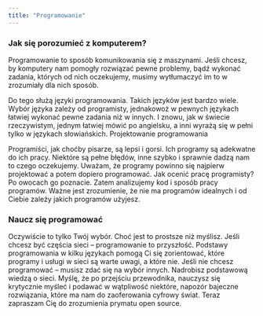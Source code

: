 ```yaml
---
title: "Programowanie"
---
```

### Jak się porozumieć z komputerem?

Programowanie to sposób komunikowania się z maszynami. Jeśli chcesz, by komputery nam pomogły rozwiązać pewne problemy, bądź wykonać zadania, których od nich oczekujemy, musimy wytłumaczyć im to w zrozumiały dla nich sposób.

Do tego służą języki programowania. Takich języków jest bardzo wiele. Wybór języka zależy od programisty, jednakowoż w pewnych językach łatwiej wykonać pewne zadania niż w innych. I znowu, jak w świecie rzeczywistym, jednym łatwiej mówić po angielsku, a inni wyrażą się w pełni tylko w językach słowiańskich.
Projektowanie programowania

Programiści, jak choćby pisarze, są lepsi i gorsi. Ich programy są adekwatne do ich pracy. Niektóre są pełne błędów, inne szybko i sprawnie dadzą nam to czego oczekujemy. Uważam, że programy powinno się najpierw projektować a potem dopiero programować. Jak ocenić pracę programisty? Po owocach go poznacie. Zatem analizujemy kod i sposób pracy programów. Ważne jest zrozumienie, że nie ma programów idealnych i od Ciebie zależy jakich programów użyjesz.
### Naucz się programować

Oczywiście to tylko Twój wybór. Choć jest to prostsze niż myślisz. Jeśli chcesz być częścia sieci – programowanie to przyszłość. Podstawy programowania w kilku językach pomogą Ci się zorientować, które programy i usługi w sieci są warte uwagi, a które nie. Jeśli nie chcesz programować – musisz zdać się na wybór innych. Nadrobisz podstawową wiedzą o sieci. Myślę, że po przejściu przewodnika, nauczysz się krytycznie myśleć i podawać w wątpliwość niektóre, napozór bajeczne rozwiązania, które ma nam do zaoferowania cyfrowy świat. Teraz zapraszam Cię do zrozumienia prymatu open source.
